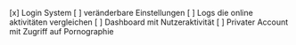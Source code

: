 [x] Login System
[ ] veränderbare Einstellungen
[ ] Logs die online aktivitäten vergleichen
[ ] Dashboard mit Nutzeraktivität
[ ] Privater Account mit Zugriff auf Pornographie
